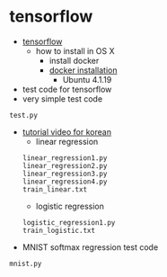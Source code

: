# tensorflow

- [tensorflow](https://www.tensorflow.org/)
  - how to install in OS X
    - install docker
    - [docker installation](https://www.tensorflow.org/versions/r0.7/get_started/os_setup.html#docker-installation)
	  - Ubuntu 4.1.19
- test code for tensorflow
- very simple test code
```
test.py
```
- [tutorial video for korean](http://hunkim.github.io/ml/)
  - linear regression
  ```
  linear_regression1.py
  linear_regression2.py
  linear_regression3.py
  linear_regression4.py
  train_linear.txt
  ```
  - logistic regression
  ```
  logistic_regression1.py
  train_logistic.txt
  ```
- MNIST softmax regression test code
```
mnist.py
```

